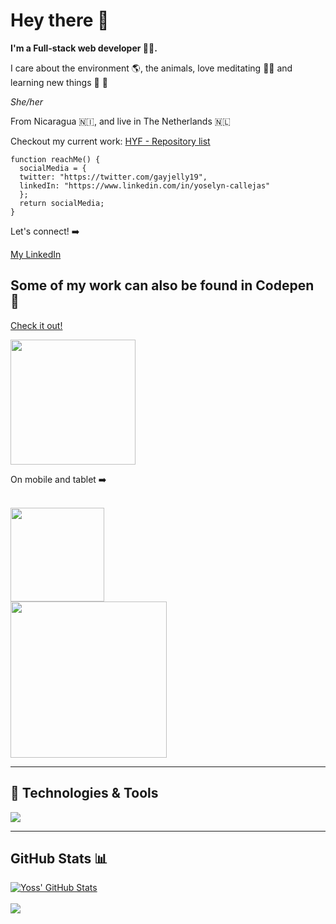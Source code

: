 # Hey there 👋

**I'm a Full-stack web developer 👩‍💻.**

I care about the environment 🌎, the animals, love meditating 🧘‍♀️ and learning new things 🧠 📖

_She/her_

From Nicaragua 🇳🇮, and live in The Netherlands 🇳🇱

Checkout my current work: <a href="https://codepen.io/Gayjelly19/pen/wvWQrWR" target="_blank">HYF - Repository list</a>

```
function reachMe() {
  socialMedia = {
  twitter: "https://twitter.com/gayjelly19",
  linkedIn: "https://www.linkedin.com/in/yoselyn-callejas"
  };
  return socialMedia;
}
```

Let's connect! ➡️

<a href="https://www.linkedin.com/in/yoselyncallejas/" target="_blank">My LinkedIn</a>

## Some of my work can also be found in Codepen 💼

<a href="https://codepen.io/gayjelly19" target="_blank">Check it out!</a>

<img src="https://i.pinimg.com/originals/aa/40/be/aa40be2da9cd2b82f7b4b58c2baf59ef.png" style="width:200px">
<br>

On mobile and tablet ➡️

<br>
<img src="https://i.pinimg.com/originals/a0/c3/ae/a0c3ae3496856b3a1cc888e08f8fc7e4.png" style="width:150px">
<br>
<img src="https://i.pinimg.com/originals/80/90/9c/80909c705f4f7c4ec770f5b3df25387a.png" style="width:250px">
<br>

---

## 🔧 Technologies & Tools

![](https://img.shields.io/badge/Code-JavaScript-informational?style=flat&logo=javascript&logoColor=white&color=2bbc8a)

---

## GitHub Stats 📊

<!-- profile stats -->

<a href="https://github.com/callejas1/callejas1">
  <img align="center" src="https://github-readme-stats.vercel.app/api?username=callejas1&show_icons=true&theme=tokyonight" alt="Yoss' GitHub Stats" />
</a>
<br>
<br>
<!-- top lang -->

<a href="https://github.com/callejas1/callejas1">
  <img align="center" src="https://github-readme-stats.vercel.app/api/top-langs/?username=callejas1&langs_count=8&hide=html" />
</a>
